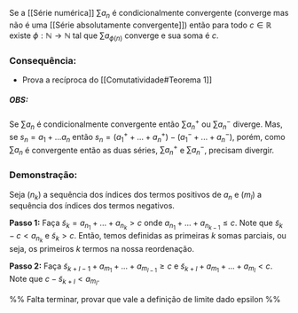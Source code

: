 Se a [[Série numérica]] $\sum a_n$ é condicionalmente convergente (converge mas não é uma [[Série absolutamente convergente]]) então para todo $c \in \mathbb{R}$ existe $\phi: \mathbb{N}\to\mathbb{N}$ tal que $\sum a_{\phi(n)}$ converge e sua soma é $c$.

### Consequência:
- Prova a recíproca do [[Comutatividade#Teorema 1]]

##### OBS:
Se $\sum a_n$ é condicionalmente convergente então $\sum a_n^+$ ou $\sum a_n^-$ diverge. Mas, se $s_n = a_1+...a_n$ então $s_n = (a_1^++...+a_n^+)-(a_1^-+...+a_n^-)$, porém, como $\sum a_n$ é convergente então as duas séries, $\sum a_n^+$ e $\sum a_n^-$, precisam divergir. 

### Demonstração:
Seja $(n_k)$ a sequência dos índices dos termos positivos de $a_n$ e $(m_l)$ a sequência dos índices dos termos negativos.

**Passo 1:** 
Faça $\tilde{s}_k = a_{n_1}+...+a_{n_k} > c$ onde $a_{n_1}+...+a_{n_{k-1}} \leq c$. Note que $\tilde{s}_k -c < a_{n_k}$ e $\tilde{s}_k > c$. Então, temos definidas as primeiras $k$ somas parciais, ou seja, os primeiros $k$ termos na nossa reordenação.

**Passo 2:**
Faça $\tilde{s}_{k+l-1} + a_{m_1}+ ... +a_{m_{l-1}} \geq c$ e $\tilde{s}_{k+l} + a_{m_1}+...+a_{m_l} < c$. Note que $c-\tilde{s}_{k+l} < a_{m_l}$.

%% Falta terminar, provar que vale a definição de limite dado epsilon %%

